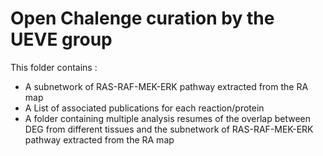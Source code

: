 # Open Chalenge curation by the UEVE group

This folder contains :
- A subnetwork of RAS-RAF-MEK-ERK pathway extracted from the RA map
- A List of associated publications for each reaction/protein
- A folder containing multiple analysis resumes of the overlap between DEG from different tissues and the subnetwork of RAS-RAF-MEK-ERK pathway extracted from the RA map